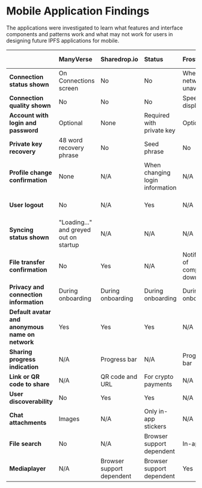 # Mobile Application Findings

The applications were investigated to learn what features and interface components and patterns work and what may not work for users in designing future IPFS applications for mobile.



|  | ManyVerse | Sharedrop.io | Status | FrostWire | uTorrent Mobile | Haven | Fairdrop |
| :--- | :--- | :--- | :--- | :--- | :--- | :--- | :--- |
| **Connection status shown** | On Connections screen | No | No | When network unavailable | When network unavailable | No | No |
| **Connection quality shown** | No | No | No | Speed displayed | Speed displayed | Speed displayed | No |
| **Account with login and password** | Optional | None | Required with private key | Optional | Optional | Optional | Optional |
| **Private key recovery** | 48 word recovery phrase | No | Seed phrase | No | No | Yes | Only when mailbox is setup |
| **Profile change confirmation** | None | N/A | When changing login information | N/A | Yes | No | No |
| **User logout** | No | N/A | Yes | N/A | If have account | No | Only when mailbox is setup |
| **Syncing status shown** | "Loading..." and greyed out on startup | N/A | N/A | N/A | N/A | N/A | N/A |
| **File transfer confirmation** | No | Yes | N/A | Notification of completed download | Notification of completed download | N/A | Yes |
| **Privacy and connection information** | During onboarding | During onboarding | During onboarding | During onboarding | During onboarding | During onboarding | During onboarding |
| **Default avatar and anonymous name on network** | Yes | Yes | Yes | N/A | N/A | Yes | Yes |
| **Sharing progress indication** | N/A | Progress bar | N/A | Progress bar | Progress bar | N/A | Progress bar |
| **Link or QR code to share** | N/A | QR code and URL | For crypto payments | N/A | N/A | For crypto payments | URL |
| **User discoverability** | No | Yes | Yes | N/A | N/A | Yes | N/A |
| **Chat attachments** | Images | N/A | Only in-app stickers | N/A | N/A | No | N/A |
| **File search** | No | N/A | Browser support dependent | In-app | Browser support dependent | N/A | N/A |
| **Mediaplayer** | N/A | Browser support dependent | Browser support dependent | Yes | Yes | N/A | Browser support dependent |

